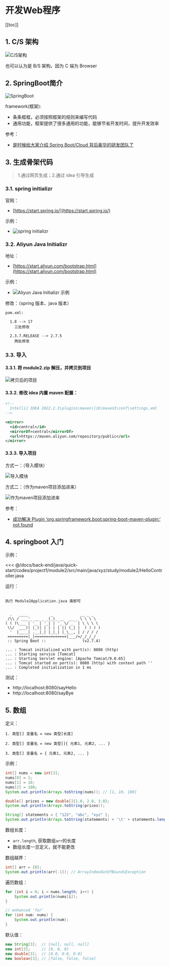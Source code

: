 # 开发Web程序

[[toc]]

## 1. C/S 架构

![C/S架构](./images/03-01.png)

也可以认为是 B/S 架构，因为 C 端为 Browser


## 2. SpringBoot简介

![SpringBoot](./images/03-02.png)

framework(框架):

* 条条框框，必须按照框架的规则来编写代码
* 通用功能，框架提供了很多通用的功能，能够节省开发时间，提升开发效率

参考：

* [是时候给大家介绍 Spring Boot/Cloud 背后豪华的研发团队了](https://developer.aliyun.com/article/686829)

## 3. 生成骨架代码

>1.通过网页生成；2.通过 idea 引导生成

### 3.1. spring initializr

官网：

* [https://start.spring.io/](https://start.spring.io/)

示例：

* ![spring initializr
](./images/03-03.png)

### 3.2. Aliyun Java Initializr

地址：

* [https://start.aliyun.com/bootstrap.html](https://start.aliyun.com/bootstrap.html)


示例：

* ![ Aliyun Java Initializr 示例](./images/03-04.png)

修改：（spring 版本、java 版本）

```text
pom.xml:

  1.8 --> 17
    三处修改

  2.3.7.RELEASE --> 2.7.5
    两处修改
```

### 3.3. 导入

#### 3.3.1. 将 module2.zip 解压，并拷贝到项目

![拷贝后的项目](./images/03-05.png)

#### 3.3.2. 修改 idea 内置 maven 配置：

```xml
<!-- 
  IntelliJ IDEA 2022.2.3\plugins\maven\lib\maven3\conf\settings.xml
-->

<mirror>
  <id>central</id>
  <mirrorOf>central</mirrorOf>
  <url>https://maven.aliyun.com/repository/public</url>
</mirror>
```

#### 3.3.3. 导入项目

方式一：（导入模块）

![导入模块](./images/03-06.png)

方式二：（作为maven项目添加进来）

![作为maven项目添加进来](./images/03-07.png)

参考：

* [成功解决 Plugin ‘org.springframework.boot:spring-boot-maven-plugin:‘ not found](https://blog.csdn.net/weixin_46291251/article/details/125289383)

## 4. springboot 入门

示例：

<<< @/docs/back-end/java/quick-start/codes/project1/module2/src/main/java/xyz/study/module2/HelloController.java

运行：

```text

执行 Module2Application.java 类即可


  .   ____          _            __ _ _
 /\\ / ___'_ __ _ _(_)_ __  __ _ \ \ \ \
( ( )\___ | '_ | '_| | '_ \/ _` | \ \ \ \
 \\/  ___)| |_)| | | | | || (_| |  ) ) ) )
  '  |____| .__|_| |_|_| |_\__, | / / / /
 =========|_|==============|___/=/_/_/_/
 :: Spring Boot ::                (v2.7.4)

... : Tomcat initialized with port(s): 8080 (http)
... : Starting service [Tomcat]
... : Starting Servlet engine: [Apache Tomcat/9.0.65]
... : Tomcat started on port(s): 8080 (http) with context path ''
... : Completed initialization in 1 ms

```

测试：

* http://localhost:8080/sayHello
* http://localhost:8080/sayBye

## 5. 数组

定义：

```text
1. 类型[] 变量名 = new 类型[长度]

2. 类型[] 变量名 = new 类型[]{ 元素1, 元素2, ... }

3. 类型[] 变量名 = { 元素1, 元素2, ... }
```

示例：

```java
int[] nums = new int[3];
nums[0] = 1;
nums[1] = 10;
nums[2] = 100;
System.out.println(Arrays.toString(nums)); // [1, 10, 100]

double[] prices = new double[]{1.0, 2.0, 3.0};
System.out.println(Arrays.toString(prices));

String[] statements = { "123", "abc", "xyz" };
System.out.println(Arrays.toString(statements) + '\t' + statements.length);
```

数组长度：

* `arr.length`, 获取数组`arr`的长度
* 数组长度一旦定义，就不能更改

数组越界：

```java
int[] arr = {0};
System.out.println(arr[-1]); // ArrayIndexOutOfBoundsException
```

遍历数组：

```java
for (int i = 0; i < nums.length; i++) {
    System.out.println(nums[i]);
}

// enhanced 'for' 
for (int num: nums) {
    System.out.println(num);
}
```

默认值：

```java
new String[3];  // [null, null, null]
new int[3];     // [0, 0, 0]
new double[3];  // [0.0, 0.0, 0.0]
new boolean[3]; // [false, false, false]
```
